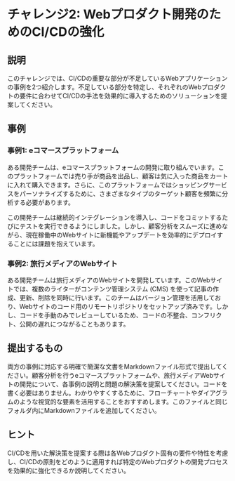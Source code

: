 # チャレンジ2: Webプロダクト開発のためのCI/CDの強化

## 説明

このチャレンジでは、CI/CDの重要な部分が不足しているWebアプリケーションの事例を2つ紹介します。不足している部分を特定し、それぞれのWebプロダクトの要件に合わせてCI/CDの手法を効果的に導入するためのソリューションを提案してください。

## 事例

### 事例1: eコマースプラットフォーム

ある開発チームは、eコマースプラットフォームの開発に取り組んでいます。このプラットフォームでは売り手が商品を出品し、顧客は気に入った商品をカートに入れて購入できます。さらに、このプラットフォームではショッピングサービスをパーソナライズするために、さまざまなタイプのターゲット顧客を頻繁に分析する必要があります。

この開発チームは継続的インテグレーションを導入し、コードをコミットするたびにテストを実行できるようにしました。しかし、顧客分析をスムーズに進めながら、現在稼働中のWebサイトに新機能やアップデートを効率的にデプロイすることには課題を抱えています。

### 事例2: 旅行メディアのWebサイト

ある開発チームは旅行メディアのWebサイトを開発しています。このWebサイトでは、複数のライターがコンテンツ管理システム (CMS) を使って記事の作成、更新、削除を同時に行います。このチームはバージョン管理を活用しており、Webサイトのコード用のリモートリポジトリをセットアップ済みです。しかし、コードを手動のみでレビューしているため、コードの不整合、コンフリクト、公開の遅れにつながることもあります。

## 提出するもの

両方の事例に対応する明確で簡潔な文書をMarkdownファイル形式で提出してください。顧客分析を行うeコマースプラットフォームや、旅行メディアWebサイトの開発について、各事例の説明と問題の解決策を提案してください。コードを書く必要はありません。わかりやすくするために、フローチャートやダイアグラムのような視覚的な要素を活用することをおすすめします。このファイルと同じフォルダ内にMarkdownファイルを追加してください。

## ヒント

CI/CDを用いた解決策を提案する際は各Webプロダクト固有の要件や特性を考慮し、CI/CDの原則をどのように適用すれば特定のWebプロダクトの開発プロセスを効果的に強化できるか説明してください。
